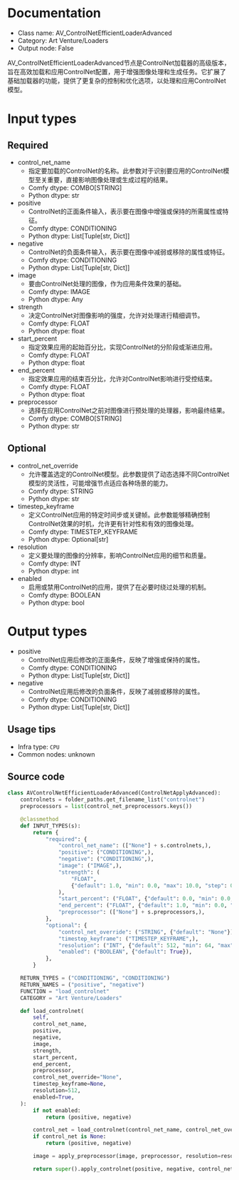 
# Documentation
- Class name: AV_ControlNetEfficientLoaderAdvanced
- Category: Art Venture/Loaders
- Output node: False

AV_ControlNetEfficientLoaderAdvanced节点是ControlNet加载器的高级版本，旨在高效加载和应用ControlNet配置，用于增强图像处理和生成任务。它扩展了基础加载器的功能，提供了更复杂的控制和优化选项，以处理和应用ControlNet模型。

# Input types
## Required
- control_net_name
    - 指定要加载的ControlNet的名称。此参数对于识别要应用的ControlNet模型至关重要，直接影响图像处理或生成过程的结果。
    - Comfy dtype: COMBO[STRING]
    - Python dtype: str
- positive
    - ControlNet的正面条件输入，表示要在图像中增强或保持的所需属性或特征。
    - Comfy dtype: CONDITIONING
    - Python dtype: List[Tuple[str, Dict]]
- negative
    - ControlNet的负面条件输入，表示要在图像中减弱或移除的属性或特征。
    - Comfy dtype: CONDITIONING
    - Python dtype: List[Tuple[str, Dict]]
- image
    - 要由ControlNet处理的图像，作为应用条件效果的基础。
    - Comfy dtype: IMAGE
    - Python dtype: Any
- strength
    - 决定ControlNet对图像影响的强度，允许对处理进行精细调节。
    - Comfy dtype: FLOAT
    - Python dtype: float
- start_percent
    - 指定效果应用的起始百分比，实现ControlNet的分阶段或渐进应用。
    - Comfy dtype: FLOAT
    - Python dtype: float
- end_percent
    - 指定效果应用的结束百分比，允许对ControlNet影响进行受控结束。
    - Comfy dtype: FLOAT
    - Python dtype: float
- preprocessor
    - 选择在应用ControlNet之前对图像进行预处理的处理器，影响最终结果。
    - Comfy dtype: COMBO[STRING]
    - Python dtype: str

## Optional
- control_net_override
    - 允许覆盖选定的ControlNet模型。此参数提供了动态选择不同ControlNet模型的灵活性，可能增强节点适应各种场景的能力。
    - Comfy dtype: STRING
    - Python dtype: str
- timestep_keyframe
    - 定义ControlNet应用的特定时间步或关键帧。此参数能够精确控制ControlNet效果的时机，允许更有针对性和有效的图像处理。
    - Comfy dtype: TIMESTEP_KEYFRAME
    - Python dtype: Optional[str]
- resolution
    - 定义要处理的图像的分辨率，影响ControlNet应用的细节和质量。
    - Comfy dtype: INT
    - Python dtype: int
- enabled
    - 启用或禁用ControlNet的应用，提供了在必要时绕过处理的机制。
    - Comfy dtype: BOOLEAN
    - Python dtype: bool

# Output types
- positive
    - ControlNet应用后修改的正面条件，反映了增强或保持的属性。
    - Comfy dtype: CONDITIONING
    - Python dtype: List[Tuple[str, Dict]]
- negative
    - ControlNet应用后修改的负面条件，反映了减弱或移除的属性。
    - Comfy dtype: CONDITIONING
    - Python dtype: List[Tuple[str, Dict]]


## Usage tips
- Infra type: `CPU`
- Common nodes: unknown


## Source code
```python
class AVControlNetEfficientLoaderAdvanced(ControlNetApplyAdvanced):
    controlnets = folder_paths.get_filename_list("controlnet")
    preprocessors = list(control_net_preprocessors.keys())

    @classmethod
    def INPUT_TYPES(s):
        return {
            "required": {
                "control_net_name": (["None"] + s.controlnets,),
                "positive": ("CONDITIONING",),
                "negative": ("CONDITIONING",),
                "image": ("IMAGE",),
                "strength": (
                    "FLOAT",
                    {"default": 1.0, "min": 0.0, "max": 10.0, "step": 0.01},
                ),
                "start_percent": ("FLOAT", {"default": 0.0, "min": 0.0, "max": 1.0, "step": 0.001}),
                "end_percent": ("FLOAT", {"default": 1.0, "min": 0.0, "max": 1.0, "step": 0.001}),
                "preprocessor": (["None"] + s.preprocessors,),
            },
            "optional": {
                "control_net_override": ("STRING", {"default": "None"}),
                "timestep_keyframe": ("TIMESTEP_KEYFRAME",),
                "resolution": ("INT", {"default": 512, "min": 64, "max": 2048, "step": 64}),
                "enabled": ("BOOLEAN", {"default": True}),
            },
        }

    RETURN_TYPES = ("CONDITIONING", "CONDITIONING")
    RETURN_NAMES = ("positive", "negative")
    FUNCTION = "load_controlnet"
    CATEGORY = "Art Venture/Loaders"

    def load_controlnet(
        self,
        control_net_name,
        positive,
        negative,
        image,
        strength,
        start_percent,
        end_percent,
        preprocessor,
        control_net_override="None",
        timestep_keyframe=None,
        resolution=512,
        enabled=True,
    ):
        if not enabled:
            return (positive, negative)

        control_net = load_controlnet(control_net_name, control_net_override, timestep_keyframe=timestep_keyframe)
        if control_net is None:
            return (positive, negative)

        image = apply_preprocessor(image, preprocessor, resolution=resolution)

        return super().apply_controlnet(positive, negative, control_net, image, strength, start_percent, end_percent)

```
